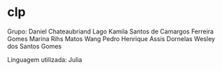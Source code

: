 # clp

Grupo:
    Daniel Chateaubriand Lago
    Kamila Santos de Camargos Ferreira Gomes
    Marina Rihs Matos Wang
    Pedro Henrique Assis Dornelas
    Wesley dos Santos Gomes

Linguagem utilizada: Julia